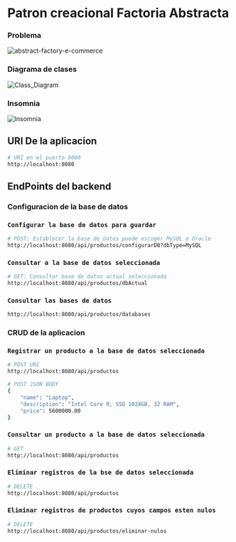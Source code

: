 # Patron creacional Factoria Abstracta

### Problema

![abstract-factory-e-commerce](https://github.com/user-attachments/assets/b0f4f501-9223-49ff-a350-6bde9b073429)

### Diagrama de clases

![Class_Diagram](https://github.com/user-attachments/assets/b4dfc0bb-2aaf-475c-97fa-7649abb76de1)

### Insomnia

![Insomnia](https://github.com/user-attachments/assets/82557c89-076b-4ade-9a14-aced60914274)

## URI De la aplicacion

```bash
# URI en el puerto 8080
http://localhost:8080
```

## EndPoints del backend

### Configuracion de la base de datos

### `Configurar la base de datos para guardar`

```bash
# POST: Establecer la base de datos puede escoger MySQL o Oracle
http://localhost:8080/api/productos/configurarDB?dbType=MySQL
```

### `Consultar a la base de datos seleccionada`

```bash
# GET: Consultar base de datos actual seleccionada
http://localhost:8080/api/productos/dbActual
```

### `Consultar las bases de datos`

```bash
http://localhost:8080/api/productos/databases
```

### CRUD de la aplicacion

### `Registrar un producto a la base de datos seleccionada`

```bash
# POST URI
http://localhost:8080/api/productos
```

```bash
# POST JSON BODY
{
    "name": "Laptop",
    "description": "Intel Core 9, SSD 1024GB, 32 RAM",
    "price": 5600000.00
}
```

### `Consultar un producto a la base de datos seleccionada`

```bash
# GET
http://localhost:8080/api/productos
```

### `Eliminar registros de la bse de datos seleccionada`

```bash
# DELETE
http://localhost:8080/api/productos
```

### `Eliminar registros de productos cuyos campos esten nulos`

```bash
# DELETE
http://localhost:8080/api/productos/eliminar-nulos
```
